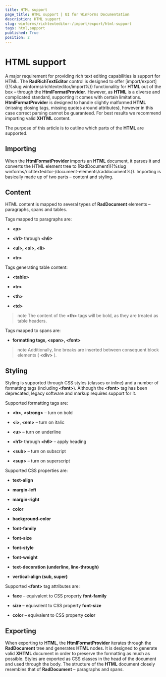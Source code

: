 ```yaml
---
title: HTML support
page_title: HTML support | UI for WinForms Documentation
description: HTML support
slug: winforms/richtexteditor-/import/export/html-support
tags: html,support
published: True
position: 2
---
```


# HTML support

A major requirement for providing rich text editing capabilities is support for HTML. The __RadRichTextEditor__ control is designed to offer [import/export]({%slug winforms/richtexteditor/import%}) functionality for __HTML__ out of the box – through the __HtmlFormatProvider__. However, as __HTML__ is a diverse and complicated standard, supporting it comes with certain limitations. __HtmlFormatProvider__ is designed to handle slightly malformed __HTML__ (missing closing tags, missing quotes around attributes), however in this case correct parsing cannot be guaranteed. For best results we recommend importing valid __XHTML__ content.
      
The purpose of this article is to outline which parts of the __HTML__ are supported.
      
## Importing

When the __HtmlFormatProvider__ imports an __HTML__ document, it parses it and converts the HTML element tree to [RadDocument]({%slug winforms/richtexteditor-/document-elements/raddocument%}). Importing is basically made up of two parts – content and styling.
        
## Content

HTML content is mapped to several types of __RadDocument__ elements – paragraphs, spans and tables.
        

Tags mapped to paragraphs are:
        

* __\<p\>__

* __\<h1\>__ through __\<h6\>__

* __\<ul\>, \<ol\>, \<li\>__

* __\<tr\>__

Tags generating table content:
        

* __\<table\>__

* __\<tr\>__

* __\<th\>__

* __\<td\>__

>note The content of the __\<th\>__ tags will be bold, as they are treated as table headers.
>

Tags mapped to spans are:
        

* __formatting tags, \<span\>, \<font\>__

>note Additionally, line breaks are inserted between consequent block elements ( __\<div\>__ ).
>


## Styling

Styling is supported through CSS styles (classes or inline) and a number of formatting tags (including __\<font\>__). Although the __\<font\>__ tag has been deprecated, legacy software and markup requires support for it.
        

Supported formatting tags are:
        

* __\<b\>, \<strong\>__ – turn on bold
            

* __\<i\>, \<em\>__ – turn on italic
            

* __\<u\>__ – turn on underline
            

* __\<h1\>__ through __\<h6\>__ – apply heading
            

* __\<sub\>__ – turn on subscript
            

* __\<sup\>__ – turn on superscript
            

Supported CSS properties are:
        

* __text-align__

* __margin-left__

* __margin-right__

* __color__

* __background-color__

* __font-family__

* __font-size__

* __font-style__

* __font-weight__

* __text-decoration (underline, line-through)__

* __vertical-align (sub, super)__

Supported __\<font\>__ tag attributes are:
        

* __face__ – equivalent to CSS property __font-family__

* __size__ – equivalent to CSS property __font-size__

* __color__ – equivalent to CSS property __color__

## Exporting

When exporting to __HTML__, the __HtmlFormatProvider__ iterates through the __RadDocument__ tree and generates __HTML__ nodes. It is designed to generate valid __XHTML__ document in order to preserve the formatting as much as possible. Styles are exported as CSS classes in the head of the document and used through the body. The structure of the __HTML__ document closely resembles that of __RadDocument__ – paragraphs and spans.
        
